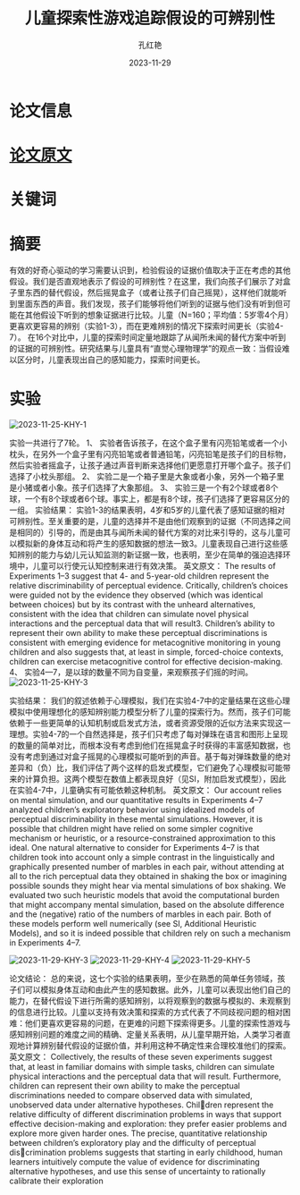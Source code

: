 ﻿---
title: 儿童探索性游戏追踪假设的可辨别性
author: 孔红艳
date: 2023-11-29
showDate: true
showTOC: true
---
# 论文信息

# [论文原文](../Source_Files/2023-11-29-KHY.pdf)
# 关键词

# 摘要
有效的好奇心驱动的学习需要认识到，检验假设的证据价值取决于正在考虑的其他假设。我们是否直观地表示了假设的可辨别性？在这里，我们向孩子们展示了对盒子里东西的替代假设，然后摇晃盒子（或者让孩子们自己摇晃），这样他们就能听到里面东西的声音。我们发现，孩子们能够将他们听到的证据与他们没有听到但可能在其他假设下听到的想象证据进行比较。儿童（N=160；平均值：5岁零4个月）更喜欢更容易的辨别（实验1-3），而在更难辨别的情况下探索时间更长（实验4-7）。
在16个对比中，儿童的探索时间定量地跟踪了从闻所未闻的替代方案中听到的证据的可辨别性。研究结果与儿童具有“直觉心理物理学”的观点一致：当假设难以区分时，儿童表现出自己的感知能力，探索时间更长。
# 实验
![2023-11-25-KHY-1](../Supporting_Information/2023-11-29-KHY-1.png)


 实验一共进行了7轮。
1、 实验者告诉孩子，在这个盒子里有闪亮铅笔或者一个小枕头，在另外一个盒子里有闪亮铅笔或者普通铅笔，闪亮铅笔是孩子们的目标物，然后实验者摇盒子，让孩子通过声音判断来选择他们更愿意打开哪个盒子。孩子们选择了小枕头那组。
2、 实验二是一个箱子里是大象或者小象，另外一个箱子里是小猪或者小象。孩子们选择了大象那组。
3、 实验三是一个有2个球或者8个球，一个有8个球或者6个球。事实上，都是有8个球，孩子们选择了更容易区分的一组。
实验结果：
实验1-3的结果表明，4岁和5岁的儿童代表了感知证据的相对可辨别性。至关重要的是，儿童的选择并不是由他们观察到的证据（不同选择之间是相同的）引导的，而是由其与闻所未闻的替代方案的对比来引导的，这与儿童可以模拟新的身体互动和将产生的感知数据的想法一致3。儿童表现自己进行这些感知辨别的能力与幼儿元认知监测的新证据一致，也表明，至少在简单的强迫选择环境中，儿童可以行使元认知控制来进行有效决策。
英文原文：
The results of Experiments 1–3 suggest that 4- and 5-year-old children represent the relative discriminability of perceptual evidence. Critically, children’s choices were guided not by the evidence they observed (which was identical between choices) but by its contrast with the unheard alternatives, consistent with the idea that children can simulate novel physical interactions and the perceptual data that will result3. Children’s ability to represent their own ability to make these perceptual discriminations is consistent with emerging evidence for metacognitive monitoring in young children and also suggests that, at least in simple, forced-choice contexts, children can exercise metacognitive control for effective decision-making.
4、 实验4—7，是以球的数量不同为自变量，来观察孩子们摇的时间。
![2023-11-25-KHY-3](../Supporting_Information/2023-11-29-KHY-2.png)

实验结果：
我们的叙述依赖于心理模拟，我们在实验4-7中的定量结果在这些心理模拟中使用理想化的感知辨别能力模型分析了儿童的探索行为。然而，孩子们可能依赖于一些更简单的认知机制或启发式方法，或者资源受限的近似方法来实现这一理想。实验4-7的一个自然选择是，孩子们只考虑了每对弹珠在语言和图形上呈现的数量的简单对比，而根本没有考虑到他们在摇晃盒子时获得的丰富感知数据，也没有考虑到通过对盒子摇晃的心理模拟可能听到的声音。基于每对弹珠数量的绝对差异和（负）比，我们评估了两个这样的启发式模型，它们避免了心理模拟可能带来的计算负担。这两个模型在数值上都表现良好（见SI，附加启发式模型），因此在实验4-7中，儿童确实有可能依赖这种机制。
英文原文：
Our account relies on mental simulation, and our quantitative results in Experiments 4–7 analyzed children’s exploratory behavior using idealized models of perceptual discriminability in these mental simulations. However, it is possible that children might have relied on some simpler cognitive mechanism or heuristic, or a resource-constrained approximation to this ideal. One natural alternative to consider for Experiments 4–7 is that children took into account only a simple contrast in the linguistically and graphically presented number of marbles in each pair, without attending at all to the rich perceptual data they obtained in shaking the box or imagining possible sounds they might hear via mental simulations of box shaking. We evaluated two such heuristic models that avoid the computational burden that might accompany mental simulation, based on the absolute difference and the (negative) ratio of the numbers of marbles in each pair. Both of these models perform well numerically (see SI, Additional Heuristic Models), and so it is indeed possible that children rely on such a mechanism in Experiments 4–7.

![2023-11-29-KHY-3](../Supporting_Information/2023-11-25-KHY-3.png)
![2023-11-29-KHY-4](../Supporting_Information/2023-11-25-KHY-4.png)
![2023-11-29-KHY-5](../Supporting_Information/2023-11-25-KHY-5.png)


论文结论：
总的来说，这七个实验的结果表明，至少在熟悉的简单任务领域，孩子们可以模拟身体互动和由此产生的感知数据。此外，儿童可以表现出他们自己的能力，在替代假设下进行所需的感知辨别，以将观察到的数据与模拟的、未观察到的信息进行比较。儿童以支持有效决策和探索的方式代表了不同歧视问题的相对困难：他们更喜欢更容易的问题，在更难的问题下探索得更多。儿童的探索性游戏与感知辨别问题的难度之间的精确、定量关系表明，从儿童早期开始，人类学习者直观地计算辨别替代假设的证据价值，并利用这种不确定性来合理校准他们的探索。
英文原文：
Collectively, the results of these seven experiments suggest that, at least in familiar domains with simple tasks, children can simulate physical interactions and the perceptual data that will result. Furthermore, children can represent their own ability to make the perceptual discriminations needed to compare observed data with simulated, unobserved data under alternative hypotheses. Children represent the relative difficulty of different discrimination problems in ways that support effective decision-making and exploration: they prefer easier problems and explore more given harder ones. The precise, quantitative relationship between children’s exploratory play and the difficulty of perceptual discrimination problems suggests that starting in early childhood, human learners intuitively compute the value of evidence for discriminating alternative hypotheses, and use this sense of uncertainty to rationally calibrate their exploration


